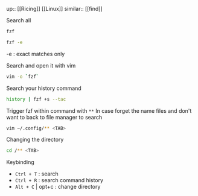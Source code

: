 up:: [[Ricing]] [[Linux]]
similar:: [[find]]


Search all
```sh
fzf
```

```sh
fzf -e
```
-e : exact matches only

Search and open it with vim
```sh
vim -o `fzf`
```

Search your history command
```sh
history | fzf +s --tac
```

Trigger fzf within command with `**`
In case forget the name files and don't want to back to file manager to search
```sh
vim ~/.config/** <TAB>
```

Changing the directory
```sh
cd /** <TAB>
```

Keybinding
- `Ctrl + T` : search 
- `Ctrl + R` : search command history
- `Alt + C`  | opt+c : change directory